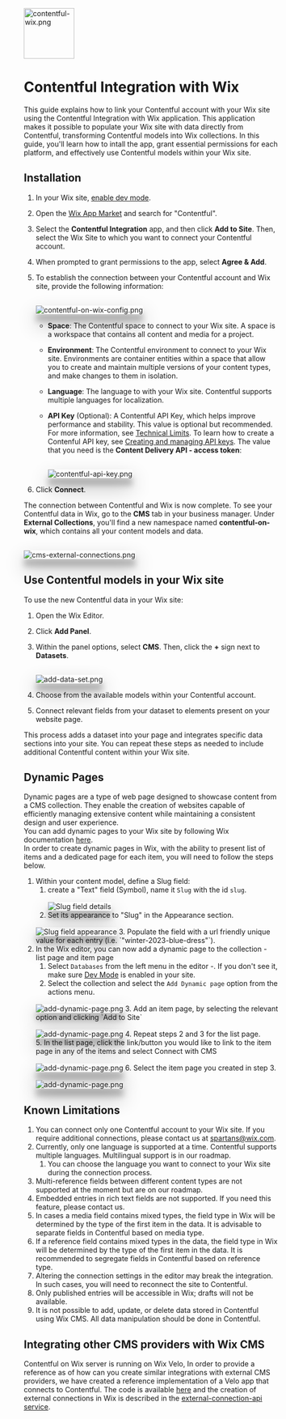 <img src="docs/images/rectangle-logo.png" alt="contentful-wix.png" width="100"/><br>
# Contentful Integration with Wix

This guide explains how to link your Contentful account with your Wix site using the Contentful Integration with Wix application. This application makes it possible to populate your Wix site with data directly from Contentful, transforming Contentful models into Wix collections. In this guide, you'll learn how to intall the app, grant essential permissions for each platform, and effectively use Contentful models within your Wix site.

## Installation

1. In your Wix site, [enable dev mode](https://dev.wix.com/docs/develop-websites/articles/getting-started/resources/about-velo-by-wix#to-enable-velo-on-your-site).
1. Open the [Wix App Market](https://www.wix.com/app-market/search-result?query=contentful) and search for "Contentful".
1. Select the **Contentful Integration** app, and then click **Add to Site**. Then, select the Wix Site to which you want to connect your Contentful account.
1. When prompted to grant permissions to the app, select **Agree & Add**.
1. To establish the connection between your Contentful account and Wix site, provide the following information:

    <img alt="contentful-on-wix-config.png" src="docs/images/contentful-on-wix-config.png" style="margin-top: 16px; box-shadow: rgba(0, 0, 0, 0.3) 0px 19px 38px, rgba(0, 0, 0, 0.22) 0px 15px 12px;"/>

    * **Space**: The Contentful space to connect to your Wix site. A space is a workspace that contains all content and media for a project. 
    * **Environment**: The Contentful environment to connect to your Wix site. Environments are container entities within a space that allow you to create and maintain multiple versions of your content types, and make changes to them in isolation.
    * **Language**: The language to with your Wix site. Contentful supports multiple languages for localization.
    * **API Key** (Optional): A Contentful API Key, which helps improve performance and stability. This value is optional but recommended. For more information, see [Technical Limits](https://www.contentful.com/developers/docs/technical-limits/). To learn how to create a Contenful API key, see [Creating and managing API keys](https://training.contentful.com/student/page/1050378-creating-and-managing-api-keys). The value that you need is the **Content Delivery API - access token**:

       <img alt="contentful-api-key.png" src="docs/images/contentful-api-key.png" style="margin-top: 16px; box-shadow: rgba(0, 0, 0, 0.3) 0px 19px 38px, rgba(0, 0, 0, 0.22) 0px 15px 12px;"/>

1. Click **Connect**.

The connection between Contentful and Wix is now complete. To see your Contentful data in Wix, go to the **CMS** tab in your business manager. Under **External Collections**, you'll find a new namespace named **contentful-on-wix**, which contains all your content models and data.

<img alt="cms-external-connections.png" src="docs/images/cms-external-connections.png" style="margin-top: 16px; box-shadow: rgba(0, 0, 0, 0.3) 0px 19px 38px, rgba(0, 0, 0, 0.22) 0px 15px 12px;"/>

## Use Contentful models in your Wix site

To use the new Contentful data in your Wix site:

1. Open the Wix Editor.
1. Click **Add Panel**.
1. Within the panel options, select **CMS**. Then, click the **+** sign next to **Datasets**.

   <img alt="add-data-set.png" src="docs/images/add-data-set.png" style="margin-top: 16px; box-shadow: rgba(0, 0, 0, 0.3) 0px 19px 38px, rgba(0, 0, 0, 0.22) 0px 15px 12px;"/>

1. Choose from the available models within your Contentful account.
1. Connect relevant fields from your dataset to elements present on your website page.

This process adds a dataset into your page and integrates specific data sections into your site. You can repeat these steps as needed to include additional Contentful content within your Wix site.

## Dynamic Pages

Dynamic pages are a type of web page designed to showcase content from a CMS collection. They enable the creation of websites capable of efficiently managing extensive content while maintaining a consistent design and user experience.<br>
You can add dynamic pages to your Wix site by following Wix documentation [here](https://support.wix.com/en/article/cms-about-dynamic-pages).<br>
In order to create dynamic pages in Wix, with the ability to present list of items and a dedicated page for each item, you will need to follow the steps below.<br>
1. Within your content model, define a Slug field:
   1. create a "Text" field (Symbol), name it `Slug` with the id `slug`.<br>
      <img alt="Slug field details" src="docs/images/slug-field-details.png" style="margin-top: 16px; box-shadow: rgba(0, 0, 0, 0.3) 0px 19px 38px, rgba(0, 0, 0, 0.22) 0px 15px 12px;"/>
   2.  Set its appearance to "Slug" in the Appearance section.<br>
      <img alt="Slug field appearance" src="docs/images/slug-field-appearance.png" style="margin-top: 16px; box-shadow: rgba(0, 0, 0, 0.3) 0px 19px 38px, rgba(0, 0, 0, 0.22) 0px 15px 12px;"/>
   3. Populate the field with a url friendly unique value for each entry (i.e. `"winter-2023-blue-dress"`).<br>
2. In the Wix editor, you can now add a dynamic page to the collection - list page and item page
   1. Select `Databases` from the left menu in the editor
      -. If you don't see it, make sure [Dev Mode](https://dev.wix.com/docs/develop-websites/articles/getting-started/resources/about-velo-by-wix#to-enable-velo-on-your-site) is enabled in your site.
   2. Select the collection and select the `Add Dynamic page` option from the actions menu.<br>
   <img alt="add-dynamic-page.png" src="docs/images/add-dynamic-page.png" style="margin-top: 16px; box-shadow: rgba(0, 0, 0, 0.3) 0px 19px 38px, rgba(0, 0, 0, 0.22) 0px 15px 12px;"/>
   3. Add an item page, by selecting the relevant option and clicking `Add to Site`<br>
   <img alt="add-dynamic-page.png" src="docs/images/dynamic-page-select-type.png" style="margin-top: 16px; box-shadow: rgba(0, 0, 0, 0.3) 0px 19px 38px, rgba(0, 0, 0, 0.22) 0px 15px 12px;"/>
   4. Repeat steps 2 and 3 for the list page.<br>
   5. In the list page, click the link/button you would like to link to the item page in any of the items and select Connect with CMS<br>
   <img alt="add-dynamic-page.png" src="docs/images/dynamic-page-connect-with-cms.png" style="margin-top: 16px; box-shadow: rgba(0, 0, 0, 0.3) 0px 19px 38px, rgba(0, 0, 0, 0.22) 0px 15px 12px;"/>
   6. Select the item page you created in step 3.<br>
    <img alt="add-dynamic-page.png" src="docs/images/dynamic-page-select-item-page.png" style="margin-top: 16px; box-shadow: rgba(0, 0, 0, 0.3) 0px 19px 38px, rgba(0, 0, 0, 0.22) 0px 15px 12px;"/>

## Known Limitations

1. You can connect only one Contentful account to your Wix site. If you require additional connections, please contact us at spartans@wix.com.
2. Currently, only one language is supported at a time. Contentful supports multiple languages. Multilingual support is in our roadmap.
   1. You can choose the language you want to connect to your Wix site during the connection process.
3. Multi-reference fields between different content types are not supported at the moment but are on our roadmap.
4. Embedded entries in rich text fields are not supported. If you need this feature, please contact us.
5. In cases a media field contains mixed types, the field type in Wix will be determined by the type of the first item in the data. It is advisable to separate fields in Contentful based on media type.
6. If a reference field contains mixed types in the data, the field type in Wix will be determined by the type of the first item in the data. It is recommended to segregate fields in Contentful based on reference type.
7. Altering the connection settings in the editor may break the integration. In such cases, you will need to reconnect the site to Contentful.
8. Only published entries will be accessible in Wix; drafts will not be available.
9. It is not possible to add, update, or delete data stored in Contentful using Wix CMS. All data manipulation should be done in Contentful.

## Integrating other CMS providers with Wix CMS
Contentful on Wix server is running on Wix Velo, In order to provide a reference as of how can you create similar integrations with external CMS providers, we have created a reference implementation of a Velo app that connects to Contentful.
The code is available [here](velo-app-code) and the creation of external connections in Wix is described in the [external-connection-api service](velo-app-code/velo-code/backend/services/external-connection-api.js).

